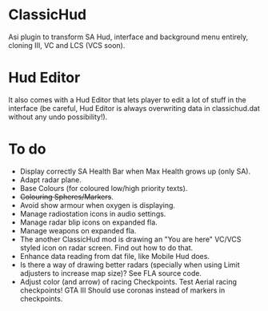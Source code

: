 # ClassicHud

Asi plugin to transform SA Hud, interface and background menu entirely, cloning III, VC and LCS (VCS soon).

# Hud Editor

It also comes with a Hud Editor that lets player to edit a lot of stuff in the interface (be careful, Hud Editor is always overwriting data in classichud.dat without any undo possibility!).

# To do

- Display correctly SA Health Bar when Max Health grows up (only SA).
- Adapt radar plane.
- Base Colours (for coloured low/high priority texts).
- ~~Colouring Spheres/Markers~~.
- Avoid show armour when oxygen is displaying.
- Manage radiostation icons in audio settings.
- Manage radar blip icons on expanded fla.
- Manage weapons on expanded fla.
- The another ClassicHud mod is drawing an "You are here" VC/VCS styled icon on radar screen. Find out how to do that.
- Enhance data reading from dat file, like Mobile Hud does.
- Is there a way of drawing better radars (specially when using Limit adjusters to increase map size)? See FLA source code.
- Adjust color (and arrow) of racing Checkpoints. Test Aerial racing checkpoints! GTA III Should use coronas instead of markers in checkpoints.
